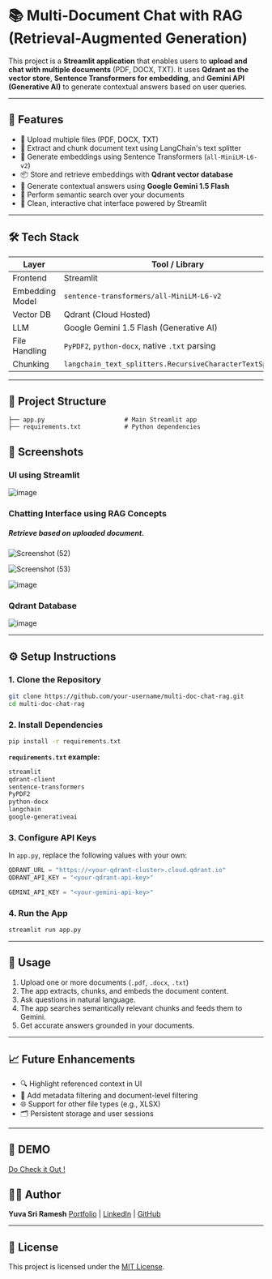 
# 📚 Multi-Document Chat with RAG (Retrieval-Augmented Generation)

This project is a **Streamlit application** that enables users to **upload and chat with multiple documents** (PDF, DOCX, TXT). It uses **Qdrant as the vector store**, **Sentence Transformers for embedding**, and **Gemini API (Generative AI)** to generate contextual answers based on user queries.

---

## 🚀 Features

* 📂 Upload multiple files (PDF, DOCX, TXT)
* 📄 Extract and chunk document text using LangChain's text splitter
* 🧠 Generate embeddings using Sentence Transformers (`all-MiniLM-L6-v2`)
* 📦 Store and retrieve embeddings with **Qdrant vector database**
* 🤖 Generate contextual answers using **Google Gemini 1.5 Flash**
* 🔎 Perform semantic search over your documents
* 💬 Clean, interactive chat interface powered by Streamlit

---

## 🛠️ Tech Stack

| Layer           | Tool / Library                                            |
| --------------- | --------------------------------------------------------- |
| Frontend        | Streamlit                                                 |
| Embedding Model | `sentence-transformers/all-MiniLM-L6-v2`                  |
| Vector DB       | Qdrant (Cloud Hosted)                                     |
| LLM             | Google Gemini 1.5 Flash (Generative AI)                   |
| File Handling   | `PyPDF2`, `python-docx`, native `.txt` parsing            |
| Chunking        | `langchain_text_splitters.RecursiveCharacterTextSplitter` |

---

## 📂 Project Structure

```
├── app.py                      # Main Streamlit app
├── requirements.txt            # Python dependencies
```
## 📸 Screenshots

### UI using Streamlit

![image](https://github.com/user-attachments/assets/07c5c0b1-77a9-43c7-8c56-fbc78dba0c54)

### Chatting Interface using RAG Concepts
##### Retrieve based on uploaded document.
![Screenshot (52)](https://github.com/user-attachments/assets/3276a9f2-fe34-485b-a4a3-2118980bb090)

![Screenshot (53)](https://github.com/user-attachments/assets/84cad4f1-67c1-4b87-8404-0d5d14f1d5c3)

![image](https://github.com/user-attachments/assets/8ed7b475-fb42-4eee-9d0c-e95bc065c886)

### Qdrant Database

![image](https://github.com/user-attachments/assets/1ec8c0e3-ad01-4c92-ae2c-e7faa30a7691)

---

## ⚙️ Setup Instructions

### 1. Clone the Repository

```bash
git clone https://github.com/your-username/multi-doc-chat-rag.git
cd multi-doc-chat-rag
```

### 2. Install Dependencies

```bash
pip install -r requirements.txt
```

**`requirements.txt` example:**

```txt
streamlit
qdrant-client
sentence-transformers
PyPDF2
python-docx
langchain
google-generativeai
```

### 3. Configure API Keys

In `app.py`, replace the following values with your own:

```python
QDRANT_URL = "https://<your-qdrant-cluster>.cloud.qdrant.io"
QDRANT_API_KEY = "<your-qdrant-api-key>"

GEMINI_API_KEY = "<your-gemini-api-key>"
```

### 4. Run the App

```bash
streamlit run app.py
```

---

## 📌 Usage

1. Upload one or more documents (`.pdf`, `.docx`, `.txt`)
2. The app extracts, chunks, and embeds the document content.
3. Ask questions in natural language.
4. The app searches semantically relevant chunks and feeds them to Gemini.
5. Get accurate answers grounded in your documents.

---


## 📈 Future Enhancements

* 🔍 Highlight referenced context in UI
* 🧾 Add metadata filtering and document-level filtering
* 🌐 Support for other file types (e.g., XLSX)
* 🗂️ Persistent storage and user sessions

---

## 🔗 DEMO

[Do Check it Out !](https://rag-chatapp-by-yuva.streamlit.app/)

## 🧑‍💻 Author

**Yuva Sri Ramesh**
[Portfolio](https://yuva-sri-ramesh-portfolio.vercel.app) | [LinkedIn](https://www.linkedin.com/in/yuva-sri-ramesh/) | [GitHub](https://github.com/Yuva-Sri-Ramesh)

---

## 📜 License

This project is licensed under the [MIT License](LICENSE).


